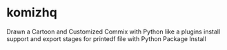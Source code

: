 # komizhq
Drawn a Cartoon and Customized Commix with Python like a plugins install support and export stages for printedf file with Python Package Install
